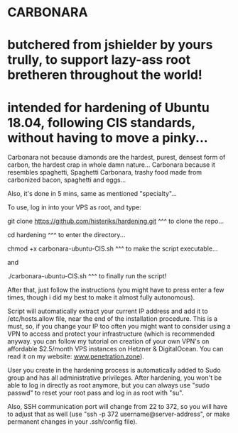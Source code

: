 # CARBONARA                     
# butchered from jshielder by yours trully, to support lazy-ass root bretheren throughout the world!
# intended for hardening of Ubuntu 18.04, following CIS standards, without having to move a pinky...
                                               
Carbonara not because diamonds are the hardest, purest, densest form of carbon, the hardest crap in whole damn nature...
Carbonara because it resembles spaghetti, Spaghetti Carbonara, trashy food made from carbonized bacon, spaghetti and eggs...

Also, it's done in 5 mins, same as mentioned "specialty"...

To use, log in into your VPS as root, and type:

git clone https://github.com/histeriks/hardening.git
^^^ to clone the repo...

cd hardening
^^^ to enter the directory...

chmod +x carbonara-ubuntu-CIS.sh
^^^ to make the script executable...

and

./carbonara-ubuntu-CIS.sh
^^^ to finally run the script!

After that, just follow the instructions (you might have to press enter a few times, though i did my best to make it almost fully autonomous).

Script will automatically extract your current IP address and add it to /etc/hosts.allow file, near the end of the installation procedure. This is a must, so, if you change your IP too often you might want to consider using a VPN to access and protect your infrastructure (which is recommended anyway. you can follow my tutorial on creation of your own VPN's on affordable $2.5/month VPS instances on Hetzner & DigitalOcean. You can read it on my website: www.penetration.zone).

User you create in the hardening process is automatically added to Sudo group and has all administrative privileges. After hardening, you won't be able to log in directly as root anymore, but you can always use "sudo passwd" to reset your root pass and log in as root with "su".

Also, SSH communication port will change from 22 to 372, so you will have to adjust that as well (use "ssh -p 372 username@server-address", or make permanent changes in your .ssh/config file).



